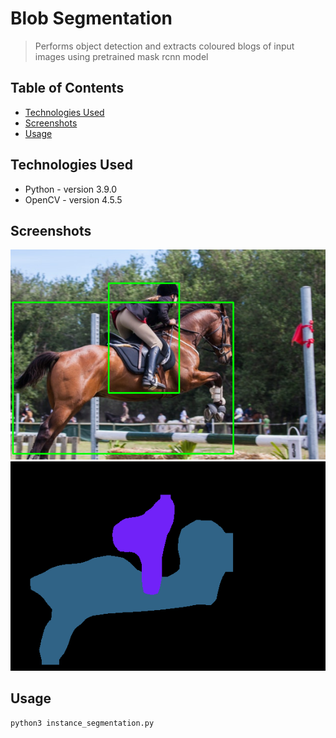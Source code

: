 # Blob Segmentation
> Performs object detection and extracts coloured blogs of input images using pretrained mask rcnn model

## Table of Contents
* [Technologies Used](#technologies-used)
* [Screenshots](#screenshots)
* [Usage](#usage)
<!-- * [License](#license) -->



## Technologies Used
- Python - version 3.9.0
- OpenCV - version 4.5.5


## Screenshots
![Object Detection Using Mask RCNN](./object_detection.png)
![Mask Extraction](./coloured_blob.png)
<!-- If you have screenshots you'd like to share, include them here. -->


## Usage
`python3 instance_segmentation.py`



<!-- Optional -->
<!-- ## License -->
<!-- This project is open source and available under the [... License](). -->

<!-- You don't have to include all sections - just the one's relevant to your project -->

